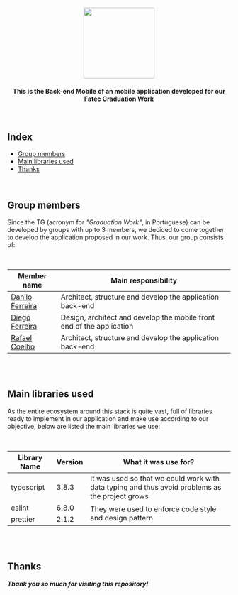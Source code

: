 <h1 align="center">
  <img src="https://imgur.com/aPy2J3e.png" width="160">
</h1>
<h4 align="center">
  This is the Back-end Mobile of an mobile application developed for our Fatec Graduation Work
</h4>
<br>
<h2>Index</h2>
<ul>
  <li><a href="#group-members">Group members</a></li>
  <li><a href="#main-libraries-used">Main libraries used</a></li>
  <li><a href="#thanks">Thanks</a></li>
</ul>
<br>
<h2 id="group-members">Group members</h2>
<p>
  Since the TG (acronym for <i>"Graduation Work"</i>, in Portuguese) can be developed by groups with up to 3 members, we decided to come together to develop the application proposed in our work. Thus, our group consists of:
</p>
<br>
<table class="table">
  <thead>
    <th>Member name</th>
    <th>Main responsibility</th>
  </thead>
  <tbody>
    <tr>
      <td><a href="https://github.com/danilo-dsf">Danilo Ferreira</a></td>
      <td>Architect, structure and develop the application back-end</td>
    </tr>
    <tr>
      <td><a href="https://github.com/diegods-ferreira">Diego Ferreira</a></td>
      <td>Design, architect and develop the mobile front end of the application</td>
    </tr>
    <tr>
      <td><a href="https://github.com/rcoelh0">Rafael Coelho</a></td>
      <td>Architect, structure and develop the application back-end</td>
    </tr>
  </tbody>
</table>
<br>
<br>
<h2 id="main-libraries-used">Main libraries used</h2>
<p>
  As the entire ecosystem around this stack is quite vast, full of libraries ready to implement in our application and make use according to our objective, below are listed the main libraries we use:
</p>
<br>
<table class="table">
  <thead>
    <th>Library Name</th>
    <th>Version</th>
    <th>What it was use for?</th>
  </thead>
  <tbody>
    <tr>
      <td>typescript</td>
      <td>3.8.3</td>
      <td>It was used so that we could work with data typing and thus avoid problems as the project grows</td>
    </tr>
    <tr>
      <td>eslint</td>
      <td>6.8.0</td>
      <td rowspan="2">They were used to enforce code style and design pattern</td>
    </tr>
    <tr>
      <td>prettier</td>
      <td>2.1.2</td>
    </tr>
  </tbody>
</table>
<br>
<br>
<h2 id="thanks">Thanks</h2>
<p>
  <b>
    <i>
      Thank you so much for visiting this repository!
    </i>
  </b>
</p>
